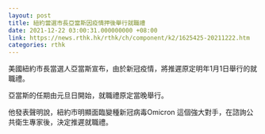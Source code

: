 ```yaml
---
layout: post
title: 紐約當選市長亞當斯因疫情押後舉行就職禮
date: 2021-12-22 03:00:31.000000000 +08:00
link: https://news.rthk.hk/rthk/ch/component/k2/1625425-20211222.htm
categories: rthk
---
```


美國紐約市長當選人亞當斯宣布，由於新冠疫情，將推遲原定明年1月1日舉行的就職禮。

亞當斯的任期由元旦日開始，就職禮原定當晚舉行。

他發表聲明說，紐約市明顯面臨變種新冠病毒Omicron 這個強大對手，在諮詢公共衛生專家後，決定推遲就職禮。
